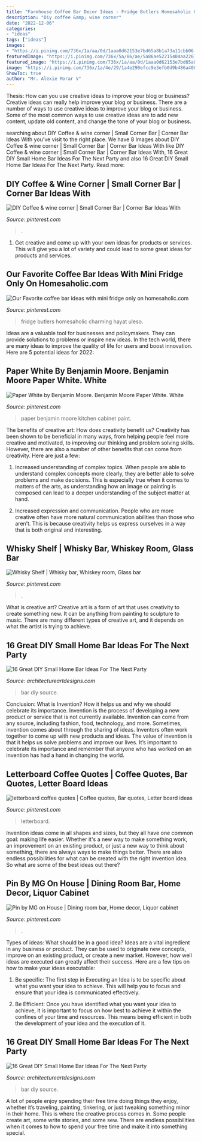 ```yaml
---
title: "Farmhouse Coffee Bar Decor Ideas - Fridge Butlers Homesaholic Charming Hayat Uleso"
description: "Diy coffee &amp; wine corner"
date: "2022-12-06"
categories:
- "ideas"
tags: ["ideas"]
images:
- "https://i.pinimg.com/736x/1a/aa/0d/1aaa0d62153e7bd65a8b1a73a11cbb06.jpg"
featuredImage: "https://i.pinimg.com/736x/5a/86/ae/5a86ae52215404aa22679453e3a30e40.jpg"
featured_image: "https://i.pinimg.com/736x/1a/aa/0d/1aaa0d62153e7bd65a8b1a73a11cbb06.jpg"
image: "https://i.pinimg.com/736x/1a/4e/29/1a4e290efcc9e3efb0d9b486a408289a.jpg"
ShowToc: true
author: "Mr. Alexie Morar V"
---
```



Thesis: How can you use creative ideas to improve your blog or business?
Creative ideas can really help improve your blog or business. There are a number of ways to use creative ideas to improve your blog or business. Some of the most common ways to use creative ideas are to add new content, update old content, and change the tone of your blog or business.

	

		
searching about DIY Coffee &amp; wine corner | Small Corner Bar | Corner Bar Ideas With you've visit to the right place. We have 8 Images about DIY Coffee &amp; wine corner | Small Corner Bar | Corner Bar Ideas With like DIY Coffee &amp; wine corner | Small Corner Bar | Corner Bar Ideas With, 16 Great DIY Small Home Bar Ideas For The Next Party and also 16 Great DIY Small Home Bar Ideas For The Next Party. Read more:
		
    
## DIY Coffee &amp; Wine Corner | Small Corner Bar | Corner Bar Ideas With

<img loading=lazy src="https://i.pinimg.com/736x/08/e2/6f/08e26f9ea2ecdf762fe2a9b5ec245741.jpg" onerror="this.onerror=null;this.src='https://tse3.mm.bing.net/th?id=OIP.eUBIBZpsx2bKTr6KuOQVHAHaJ3&amp;pid=15.1';" alt="DIY Coffee &amp; wine corner | Small Corner Bar | Corner Bar Ideas With">

_Source: pinterest.com_

>. 

	

1. Get creative and come up with your own ideas for products or services. This will give you a lot of variety and could lead to some great ideas for products and services.

    
## Our Favorite Coffee Bar Ideas With Mini Fridge Only On Homesaholic.com

<img loading=lazy src="https://i.pinimg.com/736x/1a/aa/0d/1aaa0d62153e7bd65a8b1a73a11cbb06.jpg" onerror="this.onerror=null;this.src='https://tse1.mm.bing.net/th?id=OIP.tzzFciqn4S_nse-8Lwt5vAHaJ4&amp;pid=15.1';" alt="Our Favorite coffee bar ideas with mini fridge only on homesaholic.com">

_Source: pinterest.com_

>fridge butlers homesaholic charming hayat uleso. 

	

Ideas are a valuable tool for businesses and policymakers. They can provide solutions to problems or inspire new ideas. In the tech world, there are many ideas to improve the quality of life for users and boost innovation. Here are 5 potential ideas for 2022: 

    
## Paper White By Benjamin Moore. Benjamin Moore Paper White. White

<img loading=lazy src="https://i.pinimg.com/736x/a9/de/dd/a9dedd8bcdc31cdd2c75007ecb3aabc5.jpg" onerror="this.onerror=null;this.src='https://tse1.mm.bing.net/th?id=OIP.mXWTeognlFzX2VfiqTAdlQHaJ5&amp;pid=15.1';" alt="Paper White by Benjamin Moore. Benjamin Moore Paper White. White">

_Source: pinterest.com_

>paper benjamin moore kitchen cabinet paint. 

	

The benefits of creative art: How does creativity benefit us?
Creativity has been shown to be beneficial in many ways, from helping people feel more creative and motivated, to improving our thinking and problem solving skills. However, there are also a number of other benefits that can come from creativity. Here are just a few: 
1. Increased understanding of complex topics. When people are able to understand complex concepts more clearly, they are better able to solve problems and make decisions. This is especially true when it comes to matters of the arts, as understanding how an image or painting is composed can lead to a deeper understanding of the subject matter at hand. 

2. Increased expression and communication. People who are more creative often have more natural communication abilities than those who aren’t. This is because creativity helps us express ourselves in a way that is both original and interesting.

    
## Whisky Shelf | Whisky Bar, Whiskey Room, Glass Bar

<img loading=lazy src="https://i.pinimg.com/736x/5a/86/ae/5a86ae52215404aa22679453e3a30e40.jpg" onerror="this.onerror=null;this.src='https://tse3.mm.bing.net/th?id=OIP.j6e92rRoYCfzsd4WMaLDVAHaJ3&amp;pid=15.1';" alt="Whisky Shelf | Whisky bar, Whiskey room, Glass bar">

_Source: pinterest.com_

>. 

	

What is creative art?
Creative art is a form of art that uses creativity to create something new. It can be anything from painting to sculpture to music. There are many different types of creative art, and it depends on what the artist is trying to achieve.

    
## 16 Great DIY Small Home Bar Ideas For The Next Party

<img loading=lazy src="https://www.architectureartdesigns.com/wp-content/uploads/2015/05/446.jpg" onerror="this.onerror=null;this.src='https://tse4.mm.bing.net/th?id=OIP.M0w-zA2T5arNSAOYUalkOwHaLJ&amp;pid=15.1';" alt="16 Great DIY Small Home Bar Ideas For The Next Party">

_Source: architectureartdesigns.com_

>bar diy source. 

	

Conclusion: What is Invention? How it helps us and why we should celebrate its importance.
Invention is the process of developing a new product or service that is not currently available. Invention can come from any source, including fashion, food, technology, and more. Sometimes, invention comes about through the sharing of ideas. Inventors often work together to come up with new products and ideas. The value of invention is that it helps us solve problems and improve our lives. It’s important to celebrate its importance and remember that anyone who has worked on an invention has had a hand in changing the world.

    
## Letterboard Coffee Quotes | Coffee Quotes, Bar Quotes, Letter Board Ideas

<img loading=lazy src="https://i.pinimg.com/736x/f9/77/f2/f977f242f75184748913cae79f1394c4.jpg" onerror="this.onerror=null;this.src='https://tse3.mm.bing.net/th?id=OIP.GgySTDtkxUL1nMFzlTyQVAHaJ3&amp;pid=15.1';" alt="letterboard coffee quotes | Coffee quotes, Bar quotes, Letter board ideas">

_Source: pinterest.com_

>letterboard. 

	

Invention ideas come in all shapes and sizes, but they all have one common goal: making life easier. Whether it's a new way to make something work, an improvement on an existing product, or just a new way to think about something, there are always ways to make things better. There are also endless possibilities for what can be created with the right invention idea. So what are some of the best ideas out there?

    
## Pin By MG On House | Dining Room Bar, Home Decor, Liquor Cabinet

<img loading=lazy src="https://i.pinimg.com/736x/1a/4e/29/1a4e290efcc9e3efb0d9b486a408289a.jpg" onerror="this.onerror=null;this.src='https://tse1.mm.bing.net/th?id=OIP.fVZG0sqai8KWnxKYeTb3_AHaJ3&amp;pid=15.1';" alt="Pin by MG on House | Dining room bar, Home decor, Liquor cabinet">

_Source: pinterest.com_

>. 

	

Types of ideas: What should be in a good idea?
Ideas are a vital ingredient in any business or product. They can be used to originate new concepts, improve on an existing product, or create a new market. However, how well ideas are executed can greatly affect their success. Here are a few tips on how to make your ideas executable:
1. Be specific: The first step in Executing an Idea is to be specific about what you want your idea to achieve. This will help you to focus and ensure that your idea is communicated effectively.

2. Be Efficient: Once you have identified what you want your idea to achieve, it is important to focus on how best to achieve it within the confines of your time and resources. This means being efficient in both the development of your idea and the execution of it.


    
## 16 Great DIY Small Home Bar Ideas For The Next Party

<img loading=lazy src="https://www.architectureartdesigns.com/wp-content/uploads/2015/05/1246.jpg" onerror="this.onerror=null;this.src='https://tse2.mm.bing.net/th?id=OIP.rn77peiYceMSqtoIPuARwwHaJ4&amp;pid=15.1';" alt="16 Great DIY Small Home Bar Ideas For The Next Party">

_Source: architectureartdesigns.com_

>bar diy source. 

	

A lot of people enjoy spending their free time doing things they enjoy, whether it’s traveling, painting, tinkering, or just tweaking something minor in their home. This is where the creative process comes in. Some people create art, some write stories, and some sew. There are endless possibilities when it comes to how to spend your free time and make it into something special.


